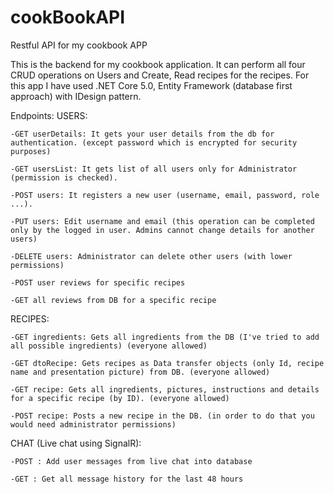 # cookBookAPI
Restful API for my cookbook APP

This is the backend for my cookbook application. It can perform all four CRUD operations on Users and Create, Read recipes for the recipes.
For this app I have used .NET Core 5.0, Entity Framework (database first approach) with IDesign pattern.

Endpoints:
  USERS: 
    
    -GET userDetails: It gets your user details from the db for authentication. (except password which is encrypted for security purposes)
    
    -GET usersList: It gets list of all users only for Administrator (permission is checked).
    
    -POST users: It registers a new user (username, email, password, role ...).
    
    -PUT users: Edit username and email (this operation can be completed only by the logged in user. Admins cannot change details for another users)
    
    -DELETE users: Administrator can delete other users (with lower permissions)
    
    -POST user reviews for specific recipes
    
    -GET all reviews from DB for a specific recipe
    
  RECIPES:
    
    -GET ingredients: Gets all ingredients from the DB (I've tried to add all possible ingredients) (everyone allowed)
    
    -GET dtoRecipe: Gets recipes as Data transfer objects (only Id, recipe name and presentation picture) from DB. (everyone allowed)
    
    -GET recipe: Gets all ingredients, pictures, instructions and details for a specific recipe (by ID). (everyone allowed)
    
    -POST recipe: Posts a new recipe in the DB. (in order to do that you would need administrator permissions)
    
  CHAT (Live chat using SignalR):
  
    -POST : Add user messages from live chat into database
    
    -GET : Get all message history for the last 48 hours
    

